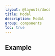 ```yaml
---
layout: @layouts/docs
title: Modal
description: Modal
group: components
toc: true
---
```


## Example
